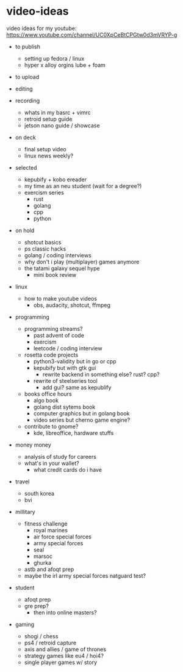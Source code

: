 # video-ideas
video ideas for my youtube: https://www.youtube.com/channel/UC0XpCeBtCPGtw0d3mVRYP-g

- to publish
    - setting up fedora / linux
    - hyper x alloy orgins lube + foam

- to upload

- editing

- recording
    - whats in my basrc + vimrc
    - retroid setup guide
    - jetson nano guide / showcase

- on deck
    - final setup video
    - linux news weekly?

- selected
    - kepubify + kobo ereader
    - my time as an neu student (wait for a degree?)
    - exercism series
        - rust
        - golang
        - cpp
        - python

- on hold
    - shotcut basics
    - ps classic hacks
    - golang / coding interviews
    - why don't i play (multiplayer) games anymore
    - the tatami galaxy sequel hype
        - mini book review

- linux
    - how to make youtube videos
        - obs, audacity, shotcut, ffmpeg

- programming
    - programming streams?
        - past advent of code
    	- exercism
    	- leetcode / coding interview
    - rosetta code projects
        - python3-validity but in go or cpp
        - kepubify but with gtk gui
            - rewrite backend in something else? rust? cpp?
        - rewrite of steelseries tool
            - add gui? same as kepublify
    - books office hours
        - algo book
        - golang dist sytems book
        - computer graphics but in golang book
        - video series but cherno game engine?
    - contribute to gnome?
        - kde, libreoffice, hardware stuffs

- money money
    - analysis of study for careers
    - what's in your wallet?
        - what credit cards do i have

- travel
    - south korea
    - bvi

- millitary
    - fitness challenge
        - royal marines
        - air force special forces
        - army special forces
        - seal
        - marsoc
        - ghurka
    - astb and afoqt prep
    - maybe the irl army special forces natguard test?

- student
    - afoqt prep
    - gre prep?
        - then into online masters?
- gaming
    - shogi / chess
    - ps4 / retroid capture
    - axis and allies / game of thrones
    - strategy games like eu4 / hoi4?
    - single player games w/ story
